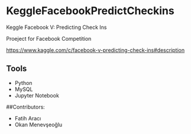 # KeggleFacebookPredictCheckins
Keggle  Facebook V: Predicting Check Ins


Proeject for Facebook Competition

https://www.kaggle.com/c/facebook-v-predicting-check-ins#description


## Tools
* Python
* MySQL
* Jupyter Notebook

##Contributors: 

* Fatih Aracı
* Okan Menevşeoğlu
